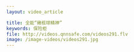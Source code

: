 ```yaml
---
layout: video_article

title: 全能“橄榄球精神”
keywords: 保险柜
file: http://videos.qnnsafe.com/videos291.flv
image: /image-videos/videos291.jpg
---
```

